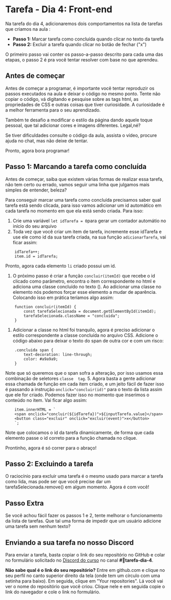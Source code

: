 # Tarefa - Dia 4: Front-end

Na tarefa do dia 4, adicionaremos dois comportamentos na lista de tarefas que criamos na aula :
- **Passo 1:** Marcar tarefa como concluída quando clicar no texto da tarefa
- **Passo 2:** Excluir a tarefa quando clicar no botão de fechar ("x")

O primeiro passo vai conter os passo-a-passo descrito para cada uma das etapas, o passo 2 é pra você tentar resolver com base no que aprendeu.

## Antes de começar

Antes de começar a programar, é importante você tentar reproduzir os passos executados na aula e deixar o código no mesmo ponto. Tente não copiar o código, vá digitando e pesquise sobre as tags html, as propriedades de CSS e outras coisas que tiver curiosidade. A curiosidade é a melhor ferramenta para o seu aprendizado.

Também te desafio a modificar o estilo da página dando aquele toque pessoal, que tal adicionar cores e imagens diferentes. Legal,né?

Se tiver dificuldades consulte o código da aula, assista o vídeo, procure ajuda no chat, mas não deixe de tentar.

Pronto, agora bora programar!

## Passo 1: Marcando a tarefa como concluída

Antes de começar, saiba que existem várias formas de realizar essa tarefa, não tem certo ou errado, vamos seguir uma linha que julgamos mais simples de entender, beleza?

Para conseguir marcar uma tarefa como concluída precisamos saber qual tarefa está sendo clicada, para isso vamos adicionar um id automático em cada tarefa no momento em que ela está sendo criada. Para isso:
1. Crie uma variável `let idTarefa = 0`para gerar um contador automátio no início do seu arquivo
2. Toda vez que você criar um item de tarefa, incremente esse idTarefa e use ele como id da sua tarefa criada, na sua função `adicionarTarefa`, vai ficar assim:

```
    idTarefa++;
    item.id = idTarefa;
```
Pronto, agora cada elemento `li` criado possui um id.
1.  O próximo passo é criar a função `concluir(itemId)` que recebe o id clicado como parâmetro, encontra o item correspondente no html e adiciona uma classe concluído no texto (<span>). Ao adicionar uma classe no elemento nós podemos forçar esse elemento a mudar de aparência. Colocando isso em prática teríamos algo assim:
```
    function concluir(itemId) {
        const tarefaSelecionada = document.getElementById(itemId);
        tarefaSelecionada.className = "concluida";
    }
```
1. Adicionar a classe no html foi tranquilo, agora é preciso adicionar o estilo correspondente a classe concluída no arquivo CSS. Adicione o código abaixo para deixar o texto do span de outra cor e com um risco:
```
    .concluida span {
        text-decoration: line-through;
        color: #a9a9a9;
    }
```
Note que só queremos que o span sofra a alteração, por isso usamos essa combinação de seletores `classe  tag`.
5. Agora basta a gente adicionar essa chamada de função em cada item criado, e um jeito fácil de fazer isso é passando a instrução `onclick="concluir(id)"` para o texto da lista assim que ele for criado. Podemos fazer isso no momento que inserimos o conteúdo no item. Vai ficar algo assim:
```
    item.innerHTML = `
    <span onclick="concluir(${idTarefa})">${inputTarefa.value}</span>
    <button class="excluir" onclick="excluir(event)">x</button>
    `;
```
Note que colocamos o id da tarefa dinamicamente, de forma que cada elemento passe o id correto para a função chamada no clique.

Prontinho, agora é só correr para o abraço!

## Passo 2: Excluindo a tarefa

O raciocínio para excluir uma tarefa é o mesmo usado para marcar a tarefa como lida, mas pode ser que você precise dar um tarefaSelecionada.remove() em algum momento. Agora é com você!

## Passo Extra

Se você achou fácil fazer os passos 1 e 2, tente melhorar o funcionamento da lista de tarefas. Que tal uma forma de impedir que um usuário adicione uma tarefa sem nenhum texto?

## Enviando a sua tarefa no nosso Discord

 Para enviar a tarefa, basta copiar o link do seu repositório no GitHub e colar no formulário solicitado no [Discord do curso](https://discord.com/invite/kHS84D2hA4) no canal **#💪tarefa-dia-4**.

 **Não sabe qual é o link do seu repositório?** Entre em github.com e clique no seu perfil no canto superior direito da tela (onde tem um círculo com uma setinha para baixo). Em seguida, clique em "Your repositories". Lá você vai ver o nome do repositório que você criou. Clique nele e em seguida copie o link do navegador e cole o link no formulário.

